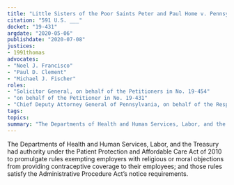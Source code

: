 ```yaml
---
title: "Little Sisters of the Poor Saints Peter and Paul Home v. Pennsylvania"
citation: "591 U.S. ___"
docket: "19-431"
argdate: "2020-05-06"
publishdate: "2020-07-08"
justices:
- 1991thomas
advocates:
- "Noel J. Francisco"
- "Paul D. Clement"
- "Michael J. Fischer"
roles:
- "Solicitor General, on behalf of the Petitioners in No. 19-454"
- "on behalf of the Petitioner in No. 19-431"
- "Chief Deputy Attorney General of Pennsylvania, on behalf of the Respondents"
tags:
topics:
summary: "The Departments of Health and Human Services, Labor, and the Treasury had authority under the Patient Protection and Affordable Care Act of 2010 to promulgate rules exempting employers with religious or moral objections from providing contraceptive coverage to their employees; and those rules satisfy the Administrative Procedure Act’s notice requirements."
---
```

The Departments of Health and Human Services, Labor, and the Treasury had authority under the Patient Protection and Affordable Care Act of 2010 to promulgate rules exempting employers with religious or moral objections from providing contraceptive coverage to their employees; and those rules satisfy the Administrative Procedure Act’s notice requirements.